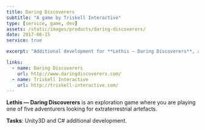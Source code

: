 ```yaml
---
title: Daring Discoverers
subtitle: "A game by Triskell Interactive"
type: [service, game, dev]
assets: /static/images/products/daring-discoverers/
date: 2017-06-15
service: true

excerpt: "Additional development for **Lethis — Daring Discoverers**, an exploration game."

links:
  - name: Daring Discoverers
    url: http://www.daringdiscoverers.com/
  - name: Triskell Interactive
    url: http://triskell-interactive.com/
---
```


**Lethis — Daring Discoverers** is an exploration game where you are playing one of five adventurers looking for extraterrestrial artefacts.

**Tasks**: Unity3D and C# additional development.
